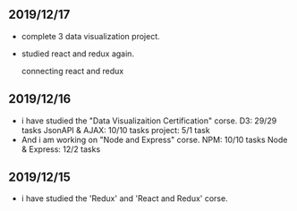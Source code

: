 ## 2019/12/17
* complete 3 data visualization project.
* studied react and redux again.
    
    connecting react and redux
## 2019/12/16
  
* i have studied the "Data Visualizaition Certification" corse.
        D3: 29/29 tasks
        JsonAPI & AJAX: 10/10 tasks
        project: 5/1 task
* And i am working on "Node and Express" corse.
        NPM: 10/10 tasks
        Node & Express: 12/2 tasks
## 2019/12/15
  
* i have studied the 'Redux' and 'React and Redux' corse.
